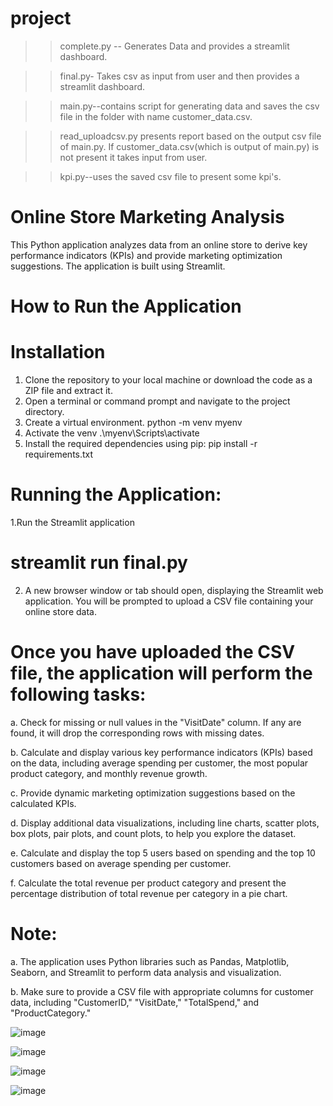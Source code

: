 # project

>>complete.py -- Generates Data and provides a streamlit dashboard.

>>final.py- Takes csv as input from user and then provides a streamlit dashboard.

>>main.py--contains script for generating data and saves the csv file in the folder with name customer_data.csv.

>>read_uploadcsv.py presents report based on the output csv file of main.py. If customer_data.csv(which is output of main.py) is not present it takes input from user.

>>kpi.py--uses the saved csv file to present some kpi's.

# Online Store Marketing Analysis
This Python application analyzes data from an online store to derive key performance indicators (KPIs) and provide marketing optimization suggestions. The application is built using Streamlit.
# How to Run the Application

# Installation
1. Clone the repository to your local machine or download the code as a ZIP file and extract it.
2. Open a terminal or command prompt and navigate to the project directory.
3. Create a virtual environment.
python -m venv myenv
4. Activate the venv
.\myenv\Scripts\activate
5. Install the required dependencies using pip:
pip install -r requirements.txt
# Running the Application:
1.Run the Streamlit application
# streamlit run final.py
2. A new browser window or tab should open, displaying the Streamlit web application. You will be prompted to upload a CSV file containing your online store data.

# Once you have uploaded the CSV file, the application will perform the following tasks:

a. Check for missing or null values in the "VisitDate" column. If any are found, it will drop the corresponding rows with missing dates.

b. Calculate and display various key performance indicators (KPIs) based on the data, including average spending per customer, the most popular product category, and monthly revenue growth.

c. Provide dynamic marketing optimization suggestions based on the calculated KPIs.

d. Display additional data visualizations, including line charts, scatter plots, box plots, pair plots, and count plots, to help you explore the dataset.

e. Calculate and display the top 5 users based on spending and the top 10 customers based on average spending per customer.

f. Calculate the total revenue per product category and present the percentage distribution of total revenue per category in a pie chart.

# Note: 
a. The application uses Python libraries such as Pandas, Matplotlib, Seaborn, and Streamlit to perform data analysis and visualization.

b. Make sure to provide a CSV file with appropriate columns for customer data, including "CustomerID," "VisitDate," "TotalSpend," and "ProductCategory."

![image](https://github.com/dkd99/Python-Project/assets/103329032/ed1c94bd-b549-4445-95cb-7b28398934fb)


![image](https://github.com/dkd99/Python-Project/assets/103329032/8489d3e4-99e4-42aa-a6e6-bacfb7b8495d)

![image](https://github.com/dkd99/Python-Project/assets/103329032/0290ad05-acc7-4784-807e-1f6ec439999d)

![image](https://github.com/dkd99/Python-Project/assets/103329032/7a40e896-d939-4c0c-87ef-0a9e5edbe3c5)



